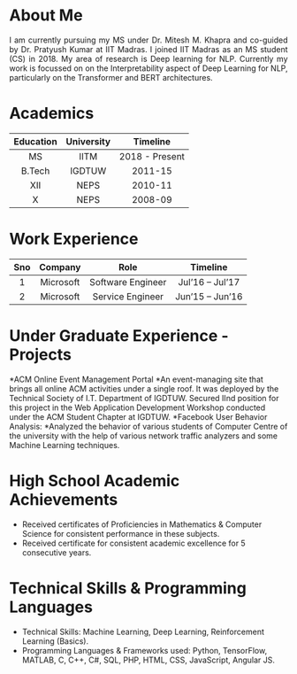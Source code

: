 <head>
<title> Aakriti Budhraja </title>
</head>

# About Me
<div style = "text-align: justify">
  I am currently pursuing my MS under Dr. Mitesh M. Khapra and co-guided by Dr. Pratyush Kumar at IIT Madras. I joined IIT Madras as an MS student (CS) in 2018. My area of research is Deep learning for NLP. Currently my work is focussed on  on the Interpretability aspect of Deep Learning for NLP, particularly on the Transformer and BERT architectures.
</div>

# Academics

| Education   | University   | Timeline   | 
| :-------------: | :-------------: | :-------------: |
| MS      | IITM | 2018 - Present |
| B.Tech      | IGDTUW      | 2011-15 |
| XII | NEPS      | 2010-11 |
| X   | NEPS   | 2008-09 |

# Work Experience

| Sno   | Company   | Role   | Timeline   |
| :-------------: | :-------------: | :-------------: | :-------------: |
| 1   | Microsoft   | Software Engineer    | Jul’16 – Jul’17   |
| 2   | Microsoft   | Service Engineer   | Jun’15 – Jun’16   |

# Under Graduate Experience - Projects
*ACM Online Event Management Portal
  *An event-managing site that brings all online ACM activities under a single roof. It was deployed by the Technical Society of I.T. Department of IGDTUW. Secured IInd position for this project in the Web Application Development Workshop conducted under the ACM Student Chapter at IGDTUW.
*Facebook User Behavior Analysis:
  *Analyzed the behavior of various students of Computer Centre of the university with the help of various network traffic analyzers and some Machine Learning techniques.

# High School Academic Achievements
* Received certificates of Proficiencies in Mathematics & Computer Science for consistent performance in these subjects.
* Received certificate for consistent academic excellence for 5 consecutive years.

# Technical Skills & Programming Languages
* Technical Skills: Machine Learning, Deep Learning, Reinforcement Learning (Basics).
* Programming Languages & Frameworks used: Python, TensorFlow, MATLAB, C, C++, C#, SQL, PHP, HTML, CSS, JavaScript, Angular JS.
